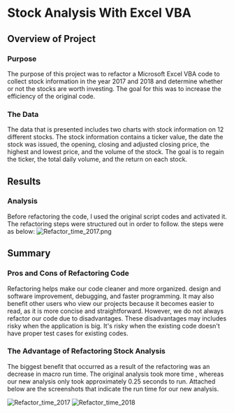 # Stock Analysis With Excel VBA

## Overview of Project

### Purpose
The purpose of this project was to refactor a Microsoft Excel VBA code to collect stock information in the year 2017 and 2018 and determine whether or not the stocks are worth investing. The goal for this was to increase the efficiency of the original code.
### The Data
The data that is presented includes two charts with stock information on 12 different stocks. The stock information contains a ticker value, the date the stock was issued, the opening, closing and adjusted closing price, the highest and lowest price, and the volume of the stock. The goal is to regain the ticker, the total daily volume, and the return on each stock.
## Results


### Analysis
Before refactoring the code, I used the original script codes and activated it. The refactoring steps were structured out in order to follow. the steps were as below:
![Refactor_time_2017.png](Code_Refactoring.png)

## Summary

### Pros and Cons of Refactoring Code
Refactoring helps make our code cleaner and more organized.  design and software improvement, debugging, and faster programming. It may also benefit other users who view our projects because it becomes easier to read, as it is more concise and straightforward. 
However, we do not always refactor our code due to disadvantages. These disadvantages may includes risky when the application is big. It's risky when the existing code doesn't have proper test cases for existing codes. 
### The Advantage of Refactoring Stock Analysis
The biggest benefit that occurred as a result of the refactoring was an decrease in macro run time. The original analysis took more time , whereas our new analysis only took approximately 0.25 seconds to run. Attached below are the screenshots that indicate the run time for our new analysis.

![Refactor_time_2017](Refactor_time_2017.png)
![Refactor_time_2018](Refactor_time_2018.png)
